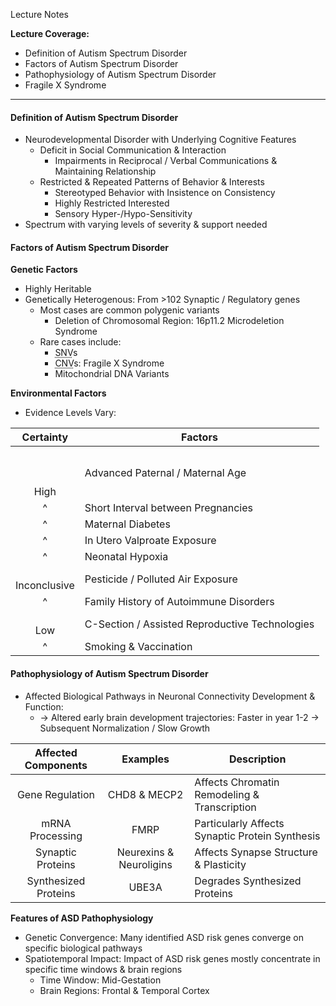 Lecture Notes

**Lecture Coverage:**
- Definition of Autism Spectrum Disorder
- Factors of Autism Spectrum Disorder
- Pathophysiology of Autism Spectrum Disorder
- Fragile X Syndrome

---
#### **Definition of Autism Spectrum Disorder**
- Neurodevelopmental Disorder with Underlying Cognitive Features
	- Deficit in Social Communication & Interaction
		- Impairments in Reciprocal / Verbal Communications & Maintaining Relationship
	- Restricted & Repeated Patterns of Behavior & Interests
		- Stereotyped Behavior with Insistence on Consistency
		- Highly Restricted Interested
		- Sensory Hyper-/Hypo-Sensitivity
- Spectrum with varying levels of severity & support needed


#### **Factors of Autism Spectrum Disorder**
**Genetic Factors**
- Highly Heritable
- Genetically Heterogenous: From >102 Synaptic / Regulatory genes
	- Most cases are common polygenic variants
		- Deletion of Chromosomal Region: 16p11.2 Microdeletion Syndrome
	- Rare cases include:
		- <abbr Title="Single Nucleotide Variants">SNV</abbr>s
		- <abbr Title="Copy Number Variants">CNV</abbr>s: Fragile X Syndrome
		- Mitochondrial DNA Variants

**Environmental Factors**
- Evidence Levels Vary:

|    Certainty     | Factors                                        |
| :--------------: | ---------------------------------------------- |
| <br><br><br>High | Advanced Paternal / Maternal Age               |
|        ^         | Short Interval between Pregnancies             |
|        ^         | Maternal Diabetes                              |
|        ^         | In Utero Valproate Exposure                    |
|        ^         | Neonatal Hypoxia                               |
| <br>Inconclusive | Pesticide / Polluted Air Exposure              |
|        ^         | Family History of Autoimmune Disorders         |
|     <br>Low      | C-Section / Assisted Reproductive Technologies |
|        ^         | Smoking & Vaccination                          |


#### **Pathophysiology of Autism Spectrum Disorder**
- Affected Biological Pathways in Neuronal Connectivity Development & Function:
	- → Altered early brain development trajectories: Faster in year 1-2 → Subsequent Normalization / Slow Growth

| Affected Components  |        Examples         | Description                                     |
| :------------------: | :---------------------: | ----------------------------------------------- |
|   Gene Regulation    |      CHD8 & MECP2       | Affects Chromatin Remodeling & Transcription    |
|   mRNA Processing    |          FMRP           | Particularly Affects Synaptic Protein Synthesis |
|  Synaptic Proteins   | Neurexins & Neuroligins | Affects Synapse Structure & Plasticity          |
| Synthesized Proteins |          UBE3A          | Degrades Synthesized Proteins                   |


**Features of ASD Pathophysiology**
- Genetic Convergence: Many identified ASD risk genes converge on specific biological pathways
- Spatiotemporal Impact: Impact of ASD risk genes mostly concentrate in specific time windows & brain regions
	- Time Window: Mid-Gestation
	- Brain Regions: Frontal & Temporal Cortex